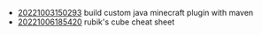 - [20221003150293](/zet/20221003150293/README.md) build custom java minecraft plugin with maven
- [20221006185420](/zet/20221006185420/README.md) rubik's cube cheat sheet
